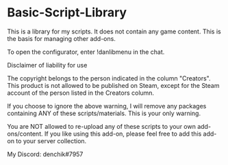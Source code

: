 # Basic-Script-Library
This is a library for my scripts. It does not contain any game content. This is the basis for managing other add-ons.

To open the configurator, enter !danlibmenu in the chat.

Disclaimer of liability for use

The copyright belongs to the person indicated in the column "Creators". This product is not allowed to be published on Steam, except for the Steam account of the person listed in the Creators column.

If you choose to ignore the above warning, I will remove any packages containing ANY of these scripts/materials. This is your only warning.

You are NOT allowed to re-upload any of these scripts to your own add-ons/content. If you like using this add-on, please feel free to add this add-on to your server collection.

My Discord: denchik#7957
